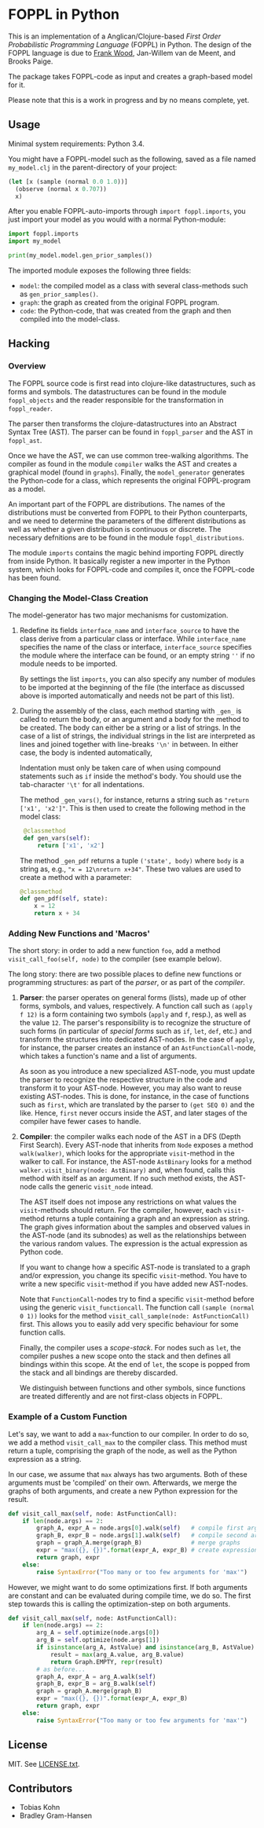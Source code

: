 # FOPPL in Python

This is an implementation of a Anglican/Clojure-based 
_First Order Probabilistic Programming Language_ (FOPPL) in
Python.
The design of the FOPPL language is due to 
[Frank Wood](http://www.robots.ox.ac.uk/~fwood/), 
Jan-Willem van de Meent, and Brooks Paige.

The package takes FOPPL-code as input and creates a 
graph-based model for it.

Please note that this is a work in progress and by no means
complete, yet.

## Usage

Minimal system requirements: Python 3.4.

You might have a FOPPL-model such as the following, saved as
a file named `my_model.clj` in the parent-directory of your
project:
```clojure
(let [x (sample (normal 0.0 1.0))]
  (observe (normal x 0.707))
  x)
```
After you enable FOPPL-auto-imports through 
`import foppl.imports`, you just import your model as you
would with a normal Python-module: 
```python
import foppl.imports
import my_model

print(my_model.model.gen_prior_samples())
```
The imported module exposes the following three fields:
- `model`: the compiled model as a class with several 
   class-methods such as `gen_prior_samples()`.
- `graph`: the graph as created from the original FOPPL
   program.
- `code`: the Python-code, that was created from the 
   graph and then compiled into the model-class.

## Hacking

### Overview

The FOPPL source code is first read into clojure-like datastructures,
such as forms and symbols. The datastructures can be found in
the module `foppl_objects` and the reader responsible for the
transformation in `foppl_reader`.

The parser then transforms the clojure-datastructures into an
Abstract Syntax Tree (AST). The parser can be found in 
`foppl_parser` and the AST in `foppl_ast`.

Once we have the AST, we can use common tree-walking algorithms.
The compiler as found in the module `compiler` walks the AST
and creates a graphical model (found in `graphs`). Finally, 
the `model_generator` generates the Python-code for a class,
which represents the original FOPPL-program as a model.

An important part of the FOPPL are distributions. The names
of the distributions must be converted from FOPPL to their
Python counterparts, and we need to determine the parameters
of the different distributions as well as whether a given
distribution is continuous or discrete. The necessary
defnitions are to be found in the module `foppl_distributions`.

The module `imports` contains the magic behind importing FOPPL
directly from inside Python. It basically register a new 
importer in the Python system, which looks for FOPPL-code
and compiles it, once the FOPPL-code has been found.

### Changing the Model-Class Creation

The model-generator has two major mechanisms for customization.

1. Redefine its fields `interface_name` and `interface_source`
   to have the class derive from a particular class or interface.
   While `interface_name` specifies the name of the class or
   interface, `interface_source` specifies the module where the
   interface can be found, or an empty string `''` if no 
   module needs to be imported.
   
   By settings the list `imports`, you can also specify any
   number of modules to be imported at the beginning of the
   file (the interface as discussed above is imported 
   automatically and needs not be part of this list).
   
2. During the assembly of the class, each method starting with
   `_gen_` is called to return the body, or an argument and a
   body for the method to be created. The body can either be
   a string or a list of strings. In the case of a list of 
   strings, the individual strings in the list are interpreted
   as lines and joined together with line-breaks `'\n'` in
   between. In either case, the body is indented automatically,
   
   Indentation must only be taken care of when using compound
   statements such as `if` inside the method's body. You should
   use the tab-character `'\t'` for all indentations.
   
   The method `_gen_vars()`, for instance, returns a string
   such as `"return ['x1', 'x2']"`. This is then used to create
   the following method in the model class:
   ```python
    @classmethod
    def gen_vars(self):
        return ['x1', 'x2']
   ```

   The method `_gen_pdf` returns a tuple `('state', body)` where
   `body` is a string as, e.g., `"x = 12\nreturn x+34"`. These
   two values are used to create a method with a parameter:
    ```python
    @classmethod
    def gen_pdf(self, state):
        x = 12 
        return x + 34
    ```
    
### Adding New Functions and 'Macros'

The short story: in order to add a new function `foo`, add a method
`visit_call_foo(self, node)` to the compiler (see example below).  

The long story:
there are two possible places to define new functions or programming
structures: as part of the *parser*, or as part of the *compiler*.

1. **Parser**: the parser operates on general forms (lists), made up
   of other forms, symbols, and values, respectively. A function call
   such as `(apply f 12)` is a form containing two symbols (`apply`
   and `f`, resp.), as well as the value `12`. The parser's
   responsibility is to recognize the structure of such forms (in
   particular of *special forms* such as `if`, `let`, `def`, etc.)
   and transform the structures into dedicated AST-nodes. In the
   case of `apply`, for instance, the parser creates an instance
   of an `AstFunctionCall`-node, which takes a function's name and
   a list of arguments.
   
   As soon as you introduce a new specialized AST-node, you must 
   update the parser to recognize the respective structure in the
   code and transform it to your AST-node. However, you may also
   want to reuse existing AST-nodes. This is done, for instance,
   in the case of functions such as `first`, which are translated
   by the parser to `(get SEQ 0)` and the like. Hence, `first`
   never occurs inside the AST, and later stages of the compiler
   have fewer cases to handle.
   
2. **Compiler**: the compiler walks each node of the AST in a 
   DFS (Depth First Search). Every AST-node that inherits from
   `Node` exposes a method `walk(walker)`, which looks for the
   appropriate `visit`-method in the walker to call. For instance,
   the AST-node `AstBinary` looks for a method 
   `walker.visit_binary(node: AstBinary)` and, when found, calls
   this method with itself as an argument. If no such method
   exists, the AST-node calls the generic `visit_node` intead.
   
   The AST itself does not impose any restrictions on what values
   the `visit`-methods should return. For the compiler, however,
   each `visit`-method returns a tuple containing a graph and an
   expression as string. The graph gives information about the
   samples and observed values in the AST-node (and its subnodes)
   as well as the relationships between the various random
   values. The expression is the actual expression as Python
   code.
   
   If you want to change how a specific AST-node is translated
   to a graph and/or expression, you change its specific
   `visit`-method. You have to write a new specific 
   `visit`-method if you have added new AST-nodes.
   
   Note that `FunctionCall`-nodes try to find a specific
   `visit`-method before using the generic `visit_functioncall`.
   The function call `(sample (normal 0 1))` looks for the
   method `visit_call_sample(node: AstFunctionCall)` first.
   This allows you to easily add very specific behaviour for
   some function calls.
   
   Finally, the compiler uses a *scope-stack*. For nodes such
   as `let`, the compiler pushes a new scope onto the stack and
   then defines all bindings within this scope. At the end of
   `let`, the scope is popped from the stack and all bindings
   are thereby discarded.
   
   We distinguish between functions and other symbols, since
   functions are treated differently and are not first-class
   objects in FOPPL.

### Example of a Custom Function

Let's say, we want to add a `max`-function to our compiler. In
order to do so, we add a method `visit_call_max` to the compiler
class. This method must return a tuple, comprising the graph of
the node, as well as the Python expression as a string.

In our case, we assume that `max` always has two arguments. Both
of these arguments must be 'compiled' on their own. Afterwards,
we merge the graphs of both arguments, and create a new Python
expression for the result.
```python
def visit_call_max(self, node: AstFunctionCall):
    if len(node.args) == 2:
        graph_A, expr_A = node.args[0].walk(self)   # compile first arg
        graph_B, expr_B = node.args[1].walk(self)   # compile second arg
        graph = graph_A.merge(graph_B)              # merge graphs
        expr = "max({}, {})".format(expr_A, expr_B) # create expression
        return graph, expr
    else:
        raise SyntaxError("Too many or too few arguments for 'max'")
```    
However, we might want to do some optimizations first. If both
arguments are constant and can be evaluated during compile time, we
do so. The first step towards this is calling the optimization-step
on both arguments.
```python
def visit_call_max(self, node: AstFunctionCall):
    if len(node.args) == 2:
        arg_A = self.optimize(node.args[0])
        arg_B = self.optimize(node.args[1])
        if isinstance(arg_A, AstValue) and isinstance(arg_B, AstValue):
            result = max(arg_A.value, arg_B.value)
            return Graph.EMPTY, repr(result)
        # as before...
        graph_A, expr_A = arg_A.walk(self) 
        graph_B, expr_B = arg_B.walk(self) 
        graph = graph_A.merge(graph_B)     
        expr = "max({}, {})".format(expr_A, expr_B)
        return graph, expr
    else:
        raise SyntaxError("Too many or too few arguments for 'max'")
```

## License

MIT. See [LICENSE.txt](LICENSE.txt).

## Contributors

- Tobias Kohn
- Bradley Gram-Hansen
